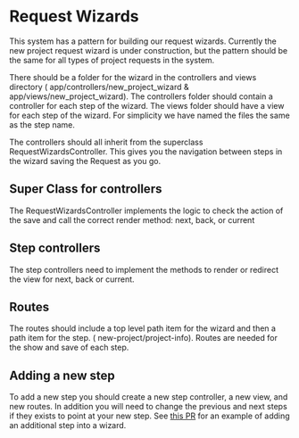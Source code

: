 # Request Wizards

This system has a pattern for building our request wizards. Currently the new project request wizard is under construction, but the pattern should be the same for all types of project requests in the system.

There should be a folder for the wizard in the controllers and views directory ( app/controllers/new_project_wizard & app/views/new_project_wizard). The controllers folder should contain a controller for each step of the wizard. The views folder should have a view for each step of the wizard. For simplicity we have named the files the same as the step name.

The controllers should all inherit from the superclass RequestWizardsController. This gives you the navigation between steps in the wizard saving the Request as you go.

## Super Class for controllers

The RequestWizardsController implements the logic to check the action of the save and call the correct render method: next, back, or current

## Step controllers

The step controllers need to implement the methods to render or redirect the view for next, back or current.

## Routes

The routes should include a top level path item for the wizard and then a path item for the step. ( new-project/project-info). Routes are needed for the show and save of each step.

## Adding a new step

To add a new step you should create a new step controller, a new view, and new routes. In addition you will need to change the previous and next steps if they exists to point at your new step. See [this PR](https://github.com/pulibrary/tigerdata-app/pull/1455) for an example of adding an additional step into a wizard.

